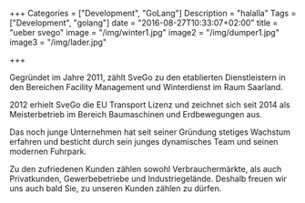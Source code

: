 +++
Categories = ["Development", "GoLang"]
Description = "halalla"
Tags = ["Development", "golang"]
date = "2016-08-27T10:33:07+02:00"
title = "ueber svego"
image = "/img/winter1.jpg"
image2 = "/img/dumper1.jpg"
image3 = "/img/lader.jpg"

+++

Gegründet im Jahre 2011, zählt SveGo zu den etablierten Dienstleistern in den Bereichen Facility Management und Winterdienst im Raum Saarland.

2012 erhielt SveGo die EU Transport Lizenz und zeichnet sich seit 2014 als Meisterbetrieb im Bereich Baumaschinen und Erdbewegungen aus.

Das noch junge Unternehmen hat seit seiner Gründung stetiges Wachstum erfahren und besticht durch sein junges dynamisches Team und seinen modernen Fuhrpark.

Zu den zufriedenen Kunden zählen sowohl Verbrauchermärkte, als auch Privatkunden, Gewerbebetriebe und Industriegelände. Deshalb freuen wir uns auch bald Sie, zu unseren Kunden zählen zu dürfen.